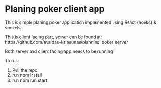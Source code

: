 # Planing poker client app
This is simple planing poker application implemented using React (hooks) & sockets

This is client facing part, server can be found at: https://github.com/evaldas-kalasunas/planning_poker_server

Both server and client facing app needs to be running!

To run: 

1. Pull the repo
2. run npm install
3. run npm run start

